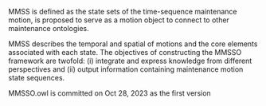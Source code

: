 MMSS is defined as the state sets of the time-sequence maintenance motion, is proposed to serve as a motion object to connect to other maintenance ontologies.

MMSS describes the temporal and spatial of motions and the core elements associated with each state. The objectives of constructing the MMSSO framework are twofold: (i) integrate and express knowledge from different perspectives and (ii) output information containing maintenance motion state sequences.

MMSSO.owl is committed on Oct 28, 2023 as the first version
